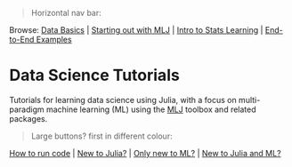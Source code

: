 > Horizontal nav bar:

Browse: 
[Data Basics](categories/data_basics.md) | 
[Starting out with MLJ](categories/starting_out_with_mlj.md) | 
[Intro to Stats Learning](categories/intro_to_stats_learning.md) |
[End-to-End Examples](categories/end_to_end_examples.md)

# Data Science Tutorials

Tutorials for learning data science using Julia, with a focus on
multi-paradigm machine learning (ML) using the
[MLJ](https://alan-turing-institute.github.io/MLJ.jl/dev/) toolbox and
related packages.

> Large buttons? first in different colour:

[How to run code](how_to_run_code.md) |
[New to Julia?](redirections/new_to_julia.md) |
[Only new to ML?](redirections/only_new_to_ml.md) | 
[New to Julia and ML?](redirections/new_to_both.md)

